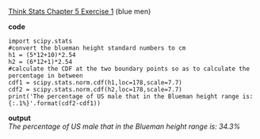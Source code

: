 [Think Stats Chapter 5 Exercise 1](http://greenteapress.com/thinkstats2/html/thinkstats2006.html#toc50) (blue men)

**code**  
```
import scipy.stats  
#convert the blueman height standard numbers to cm  
h1 = (5*12+10)*2.54  
h2 = (6*12+1)*2.54  
#calculate the CDF at the two boundary points so as to calculate the percentage in between  
cdf1 = scipy.stats.norm.cdf(h1,loc=178,scale=7.7)  
cdf2 = scipy.stats.norm.cdf(h2,loc=178,scale=7.7)  
print('The percentage of US male that in the Blueman height range is: {:.1%}'.format(cdf2-cdf1))  
```

**output**  
_The percentage of US male that in the Blueman height range is: 34.3%_  
